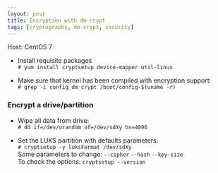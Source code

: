 ```yaml
---
layout: post
title: Encryption with dm-crypt
tags: [cryptography, dm-crypt, security]
---
```


Host: CentOS 7<br>

- Install requisite packages<br>
`# yum install cryptsetup device-mapper util-linux`<br>

- Make sure that kernel has been compiled with encryption support:<br>
`# grep -i config_dm_crypt /boot/config-$(uname -r)`

<H3>Encrypt a drive/partition</H3>

- Wipe all data from drive:<br>
`# dd if=/dev/urandom of=/dev/sdXy bs=4096`<br>

- Set the LUKS partition with defaults parameters:<br>
`# cryptsetup -y luksFormat /dev/sdXy`<br>
Some parameters to change: `--cipher` `--hash` `--key-size`<br>
To check the options: `cryptsetup --version`


